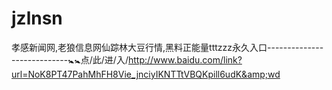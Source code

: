 # jzlnsn
孝感新闻网,老狼信息网仙踪林大豆行情,黑料正能量tttzzz永久入口----------------------------🚼🚼点/此/进/入/http://www.baidu.com/link?url=NoK8PT47PahMhFH8Vie_jnciyIKNTTtVBQKpill6udK&amp;wd
